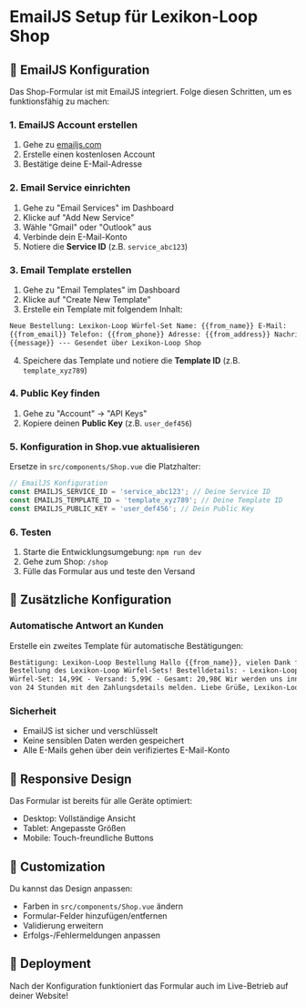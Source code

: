 # EmailJS Setup für Lexikon-Loop Shop

## 📧 EmailJS Konfiguration

Das Shop-Formular ist mit EmailJS integriert. Folge diesen Schritten, um es funktionsfähig zu machen:

### 1. EmailJS Account erstellen

1. Gehe zu [emailjs.com](https://www.emailjs.com/)
2. Erstelle einen kostenlosen Account
3. Bestätige deine E-Mail-Adresse

### 2. Email Service einrichten

1. Gehe zu "Email Services" im Dashboard
2. Klicke auf "Add New Service"
3. Wähle "Gmail" oder "Outlook" aus
4. Verbinde dein E-Mail-Konto
5. Notiere die **Service ID** (z.B. `service_abc123`)

### 3. Email Template erstellen

1. Gehe zu "Email Templates" im Dashboard
2. Klicke auf "Create New Template"
3. Erstelle ein Template mit folgendem Inhalt:

```html
Neue Bestellung: Lexikon-Loop Würfel-Set Name: {{from_name}} E-Mail:
{{from_email}} Telefon: {{from_phone}} Adresse: {{from_address}} Nachricht:
{{message}} --- Gesendet über Lexikon-Loop Shop
```

4. Speichere das Template und notiere die **Template ID** (z.B. `template_xyz789`)

### 4. Public Key finden

1. Gehe zu "Account" → "API Keys"
2. Kopiere deinen **Public Key** (z.B. `user_def456`)

### 5. Konfiguration in Shop.vue aktualisieren

Ersetze in `src/components/Shop.vue` die Platzhalter:

```javascript
// EmailJS Konfiguration
const EMAILJS_SERVICE_ID = 'service_abc123'; // Deine Service ID
const EMAILJS_TEMPLATE_ID = 'template_xyz789'; // Deine Template ID
const EMAILJS_PUBLIC_KEY = 'user_def456'; // Dein Public Key
```

### 6. Testen

1. Starte die Entwicklungsumgebung: `npm run dev`
2. Gehe zum Shop: `/shop`
3. Fülle das Formular aus und teste den Versand

## 🔧 Zusätzliche Konfiguration

### Automatische Antwort an Kunden

Erstelle ein zweites Template für automatische Bestätigungen:

```html
Bestätigung: Lexikon-Loop Bestellung Hallo {{from_name}}, vielen Dank für deine
Bestellung des Lexikon-Loop Würfel-Sets! Bestelldetails: - Lexikon-Loop
Würfel-Set: 14,99€ - Versand: 5,99€ - Gesamt: 20,98€ Wir werden uns innerhalb
von 24 Stunden mit den Zahlungsdetails melden. Liebe Grüße, Lexikon-Loop Team
```

### Sicherheit

- EmailJS ist sicher und verschlüsselt
- Keine sensiblen Daten werden gespeichert
- Alle E-Mails gehen über dein verifiziertes E-Mail-Konto

## 📱 Responsive Design

Das Formular ist bereits für alle Geräte optimiert:

- Desktop: Vollständige Ansicht
- Tablet: Angepasste Größen
- Mobile: Touch-freundliche Buttons

## 🎨 Customization

Du kannst das Design anpassen:

- Farben in `src/components/Shop.vue` ändern
- Formular-Felder hinzufügen/entfernen
- Validierung erweitern
- Erfolgs-/Fehlermeldungen anpassen

## 🚀 Deployment

Nach der Konfiguration funktioniert das Formular auch im Live-Betrieb auf deiner Website!
